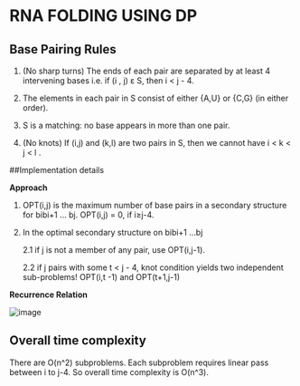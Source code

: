 # RNA FOLDING USING DP
## Base Pairing Rules
  1. (No sharp turns) The ends of each pair are separated by at least 4 intervening bases i.e. if (i , j) ε S, then i < j - 4.

 2. The elements in each pair in S consist of either {A,U} or {C,G} (in either order). 

 3. S is a matching: no base appears in more than one pair.

4. (No knots) If (i,j) and (k,l) are two pairs in S, then we cannot have i < k < j < l .

##Implementation details

**Approach**

1. OPT(i,j) is the maximum number of base pairs in a secondary structure for bibi+1 … bj. OPT(i,j) = 0, if i≥j-4.

2. In the optimal secondary structure on bibi+1 …bj 

   2.1 if j is not a member of any pair, use OPT(i,j-1).

   2.2 if j pairs with some t < j - 4, knot condition yields two independent sub-problems! OPT(i,t -1) and OPT(t+1,j-1)

**Recurrence Relation**

   
![image](https://user-images.githubusercontent.com/66625110/166203475-1a4b46e2-a7c7-431c-8654-2742a1b4da09.png)

    
## Overall time complexity

There are O(n^2) subproblems. Each subproblem requires linear pass between i to j-4. So overall time complexity is O(n^3).


